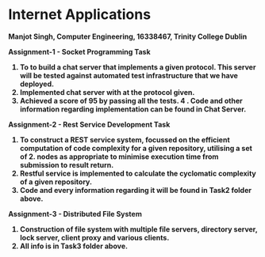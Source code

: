 # Internet Applications

<b>Manjot Singh, Computer Engineering, 16338467, Trinity College Dublin


<b>Assignment-1 - Socket Programming Task
1. To to build a chat server that implements a given protocol. This server will be tested against automated test infrastructure that we  have deployed.
2. Implemented chat server with at the protocol given.
3. Achieved a score of 95 by passing all the tests.
4 . Code and other information regarding implementation can be found in Chat Server.  

<b>Assignment-2 - Rest Service Development Task
1. To construct a REST service system, focussed on the efficient computation of code complexity for a given repository, utilising a set of 2. nodes as appropriate to minimise execution time from submission to result return.
3. Restful service is implemented to calculate the cyclomatic complexity of a given repository.
4. Code and every information regarding it will be found in Task2 folder above.

<b>Assignment-3 - Distributed File System
1. Construction of file system with multiple file servers, directory server, lock server, client proxy and various clients. 
2. All info is in Task3 folder above.

